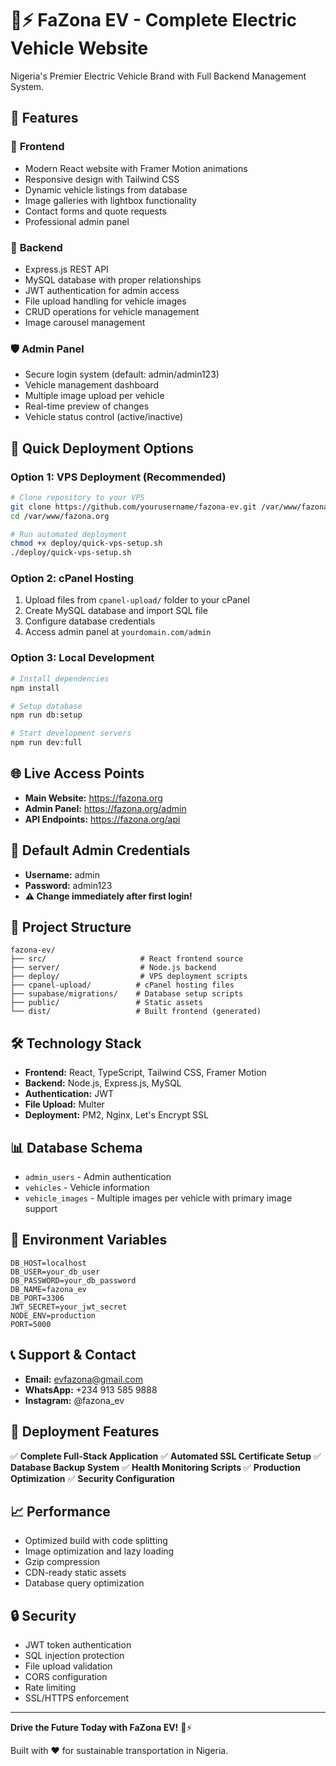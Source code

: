 # 🚗⚡ FaZona EV - Complete Electric Vehicle Website

Nigeria's Premier Electric Vehicle Brand with Full Backend Management System.

## 🌟 Features

### 🎨 **Frontend**
- Modern React website with Framer Motion animations
- Responsive design with Tailwind CSS
- Dynamic vehicle listings from database
- Image galleries with lightbox functionality
- Contact forms and quote requests
- Professional admin panel

### 🔧 **Backend**
- Express.js REST API
- MySQL database with proper relationships
- JWT authentication for admin access
- File upload handling for vehicle images
- CRUD operations for vehicle management
- Image carousel management

### 🛡️ **Admin Panel**
- Secure login system (default: admin/admin123)
- Vehicle management dashboard
- Multiple image upload per vehicle
- Real-time preview of changes
- Vehicle status control (active/inactive)

## 🚀 **Quick Deployment Options**

### **Option 1: VPS Deployment (Recommended)**
```bash
# Clone repository to your VPS
git clone https://github.com/yourusername/fazona-ev.git /var/www/fazona.org
cd /var/www/fazona.org

# Run automated deployment
chmod +x deploy/quick-vps-setup.sh
./deploy/quick-vps-setup.sh
```

### **Option 2: cPanel Hosting**
1. Upload files from `cpanel-upload/` folder to your cPanel
2. Create MySQL database and import SQL file
3. Configure database credentials
4. Access admin panel at `yourdomain.com/admin`

### **Option 3: Local Development**
```bash
# Install dependencies
npm install

# Setup database
npm run db:setup

# Start development servers
npm run dev:full
```

## 🌐 **Live Access Points**

- **Main Website:** https://fazona.org
- **Admin Panel:** https://fazona.org/admin
- **API Endpoints:** https://fazona.org/api

## 🔐 **Default Admin Credentials**

- **Username:** admin
- **Password:** admin123
- **⚠️ Change immediately after first login!**

## 📁 **Project Structure**

```
fazona-ev/
├── src/                     # React frontend source
├── server/                  # Node.js backend
├── deploy/                  # VPS deployment scripts
├── cpanel-upload/          # cPanel hosting files
├── supabase/migrations/    # Database setup scripts
├── public/                 # Static assets
└── dist/                   # Built frontend (generated)
```

## 🛠️ **Technology Stack**

- **Frontend:** React, TypeScript, Tailwind CSS, Framer Motion
- **Backend:** Node.js, Express.js, MySQL
- **Authentication:** JWT
- **File Upload:** Multer
- **Deployment:** PM2, Nginx, Let's Encrypt SSL

## 📊 **Database Schema**

- `admin_users` - Admin authentication
- `vehicles` - Vehicle information
- `vehicle_images` - Multiple images per vehicle with primary image support

## 🔧 **Environment Variables**

```env
DB_HOST=localhost
DB_USER=your_db_user
DB_PASSWORD=your_db_password
DB_NAME=fazona_ev
DB_PORT=3306
JWT_SECRET=your_jwt_secret
NODE_ENV=production
PORT=5000
```

## 📞 **Support & Contact**

- **Email:** evfazona@gmail.com
- **WhatsApp:** +234 913 585 9888
- **Instagram:** @fazona_ev

## 🎯 **Deployment Features**

✅ **Complete Full-Stack Application**
✅ **Automated SSL Certificate Setup**
✅ **Database Backup System**
✅ **Health Monitoring Scripts**
✅ **Production Optimization**
✅ **Security Configuration**

## 📈 **Performance**

- Optimized build with code splitting
- Image optimization and lazy loading
- Gzip compression
- CDN-ready static assets
- Database query optimization

## 🔒 **Security**

- JWT token authentication
- SQL injection protection
- File upload validation
- CORS configuration
- Rate limiting
- SSL/HTTPS enforcement

---

**Drive the Future Today with FaZona EV!** 🚗⚡

Built with ❤️ for sustainable transportation in Nigeria.